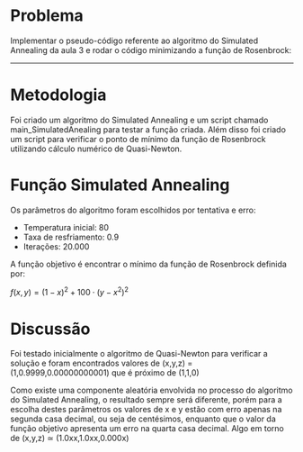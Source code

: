 # Problema

Implementar o pseudo-código referente ao algoritmo do Simulated Annealing da aula 3 e rodar o código minimizando a função de Rosenbrock:

---

# Metodologia

Foi criado um algoritmo do Simulated Annealing e um script chamado main_SimulatedAnealing para testar a função criada. Além disso foi criado um script para verificar o ponto de mínimo da função de Rosenbrock utilizando cálculo numérico de Quasi-Newton.

# Função Simulated Annealing

Os parâmetros do algoritmo foram escolhidos por tentativa e erro:
- Temperatura inicial: 80
- Taxa de resfriamento: 0.9
- Iterações: 20.000

A função objetivo é encontrar o mínimo da função de Rosenbrock definida por:

$` f(x, y) = (1 - x)^2 + 100 \cdot (y - x^2)^2 `$

# Discussão

Foi testado inicialmente o algoritmo de Quasi-Newton para verificar a solução e foram encontrados valores de (x,y,z) = (1,0.9999,0.00000000001) que é próximo de (1,1,0)

Como existe uma componente aleatória envolvida no processo do algoritmo do Simulated Annealing, o resultado sempre será diferente, porém para a escolha destes parâmetros os valores de x e y estão com erro apenas na segunda casa decimal, ou seja de centésimos, enquanto que o valor da função objetivo apresenta um erro na quarta casa decimal. Algo em torno de (x,y,z) $` \simeq `$ (1.0xx,1.0xx,0.000x)

